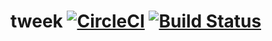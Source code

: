 # tweek [![CircleCI](https://circleci.com/gh/Soluto/tweek.svg?style=svg&circle-token=3bfee7b187814ae66055756ba2244683dfc0e4fa)](https://circleci.com/gh/Soluto/tweek) [![Build Status](https://travis-ci.com/Soluto/tweek.svg?token=3czxmKByeDArD3aZkzxK&branch=master)](https://travis-ci.com/Soluto/tweek)
